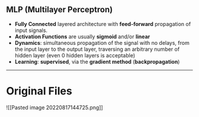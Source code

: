 ## MLP (Multilayer Perceptron)
-   **Fully Connected** layered architecture with **feed-forward** propagation of input signals.
-   **Activation Functions** are usually **sigmoid** and/or **linear**
-   **Dynamics**: simultaneous propagation of the signal with no delays, from the input layer to the output layer, traversing an arbitrary number of hidden layer (even 0 hidden layers is acceptable)
-   **Learning**: **supervised**, via the **gradient method** (**backpropagation**)

---
# Original Files
![[Pasted image 20220817144725.png]]
